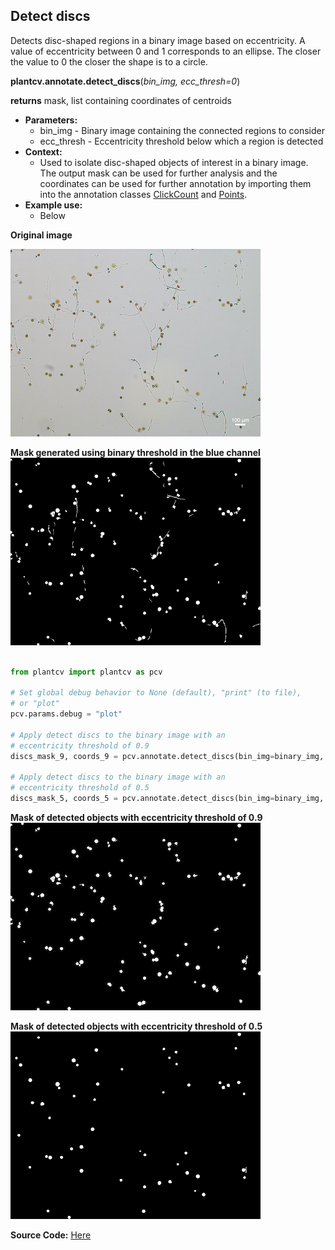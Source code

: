 ## Detect discs 

Detects disc-shaped regions in a binary image based on eccentricity.
A value of eccentricity between 0 and 1 corresponds to an ellipse.
The closer the value to 0 the closer the shape is to a circle.

**plantcv.annotate.detect_discs**(*bin_img, ecc_thresh=0*)

**returns** mask, list containing coordinates of centroids

- **Parameters:**
    - bin_img - Binary image containing the connected regions to consider
    - ecc_thresh - Eccentricity threshold below which a region is detected
- **Context:**
    - Used to isolate disc-shaped objects of interest in a binary image. The output mask can be used for further analysis
    and the coordinates can be used for further annotation by importing them into the annotation classes
    [ClickCount](annotate_click_count.md) and [Points](annotate_points.md).
- **Example use:**
    - Below

**Original image**

![ori_img](img/documentation_images/annotate_click_count/count_img.jpg)

**Mask generated using binary threshold in the blue channel**
![bin_img](img/documentation_images/annotate_detect_discs/discs_pre_scaled.png)

```python

from plantcv import plantcv as pcv

# Set global debug behavior to None (default), "print" (to file),
# or "plot"
pcv.params.debug = "plot"

# Apply detect discs to the binary image with an
# eccentricity threshold of 0.9
discs_mask_9, coords_9 = pcv.annotate.detect_discs(bin_img=binary_img, ecc_thresh=0.9)

# Apply detect discs to the binary image with an
# eccentricity threshold of 0.5
discs_mask_5, coords_5 = pcv.annotate.detect_discs(bin_img=binary_img, ecc_thresh=0.5)

```

**Mask of detected objects with eccentricity threshold of 0.9**
![count_img](img/documentation_images/annotate_click_count/count_mask.png)

**Mask of detected objects with eccentricity threshold of 0.5**
![count_img](img/documentation_images/annotate_detect_discs/discs_mask_scaled.png)

**Source Code:** [Here](https://github.com/danforthcenter/plantcv/blob/main/plantcv/plantcv/annotate/detect_discs.py)
